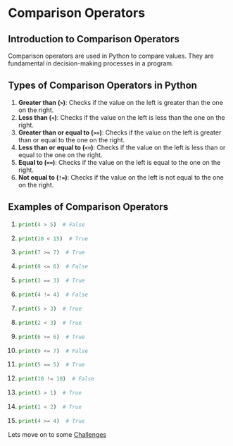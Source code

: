 
# Comparison Operators 

## Introduction to Comparison Operators

Comparison operators are used in Python to compare values. They are fundamental in decision-making processes in a program.

## Types of Comparison Operators in Python

1. **Greater than (`>`)**: Checks if the value on the left is greater than the one on the right.
2. **Less than (`<`)**: Checks if the value on the left is less than the one on the right.
3. **Greater than or equal to (`>=`)**: Checks if the value on the left is greater than or equal to the one on the right.
4. **Less than or equal to (`<=`)**: Checks if the value on the left is less than or equal to the one on the right.
5. **Equal to (`==`)**: Checks if the value on the left is equal to the one on the right.
6. **Not equal to (`!=`)**: Checks if the value on the left is not equal to the one on the right.

## Examples of Comparison Operators

1. ```python
   print(4 > 5)  # False
   ```
2. ```python
   print(10 < 15)  # True
   ```````
3. ```python
   print(7 >= 7)  # True
   ```````
4. ```python
   print(8 <= 6)  # False
   ```````
5. ```python
   print(3 == 3)  # True
   ```````
6. ```python
   print(4 != 4)  # False
   ```````
7. ```python
   print(5 > 3)  # True
   ```````
8. ```python
   print(2 < 3)  # True
   ```````
9. ```python
   print(6 >= 6)  # True
   ```````
10. ```python
    print(9 <= 7)  # False
    ```````
11. ```python
    print(5 == 5)  # True
    ```````
12. ```python
    print(10 != 10)  # False
    ```````
13. ```python
    print(3 > 1)  # True
    ```````
14. ```python
    print(1 < 2)  # True
    ```````
15. ```python
    print(4 >= 4)  # True
    ```

Lets move on to some [Challenges](./2-operator_challenge.md)